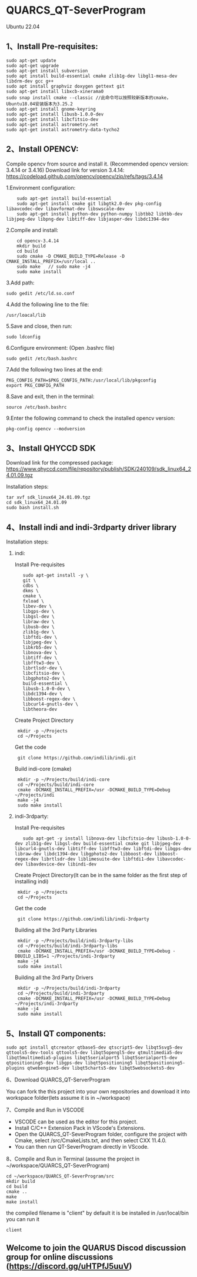 QUARCS_QT-SeverProgram
=====================

Ubuntu 22.04

1、Install Pre-requisites:
-

	sudo apt-get update
	sudo apt-get upgrade
	sudo apt-get install subversion
	sudo apt install build-essential cmake zlib1g-dev libgl1-mesa-dev libdrm-dev gcc g++ 
	sudo apt install graphviz doxygen gettext git 
	sudo apt-get install libxcb-xinerama0
	sudo snap install cmake --classic //此命令可以按照较新版本的cmake，Ubuntu18.04安装版本为3.25.2
	sudo apt-get install gnome-keyring
	sudo apt-get install libusb-1.0.0-dev
	sudo apt-get install libcfitsio-dev
	sudo apt-get install astrometry.net
	sudo apt-get install astrometry-data-tycho2

2、Install OPENCV:
-
Compile opencv from source and install it. (Recommended opencv version: 3.4.14 or 3.4.16)
Download link for version 3.4.14: https://codeload.github.com/opencv/opencv/zip/refs/tags/3.4.14

1.Environment configuration:

		sudo apt-get install build-essential 
		sudo apt-get install cmake git libgtk2.0-dev pkg-config libavcodec-dev libavformat-dev libswscale-dev
		sudo apt-get install python-dev python-numpy libtbb2 libtbb-dev libjpeg-dev libpng-dev libtiff-dev libjasper-dev libdc1394-dev
	
 2.Compile and install:
  
		cd opencv-3.4.14
		mkdir build
		cd build
		sudo cmake -D CMAKE_BUILD_TYPE=Release -D CMAKE_INSTALL_PREFIX=/usr/local ..
		sudo make	// sudo make -j4 
		sudo make install
		
3.Add path:
  
  	sudo gedit /etc/ld.so.conf
  
4.Add the following line to the file:

  	/usr/loacal/lib
		
5.Save and close, then run:

	sudo ldconfig

6.Configure environment: (Open .bashrc file)
 
 	sudo gedit /etc/bash.bashrc 
   
7.Add the following two lines at the end:

	PKG_CONFIG_PATH=$PKG_CONFIG_PATH:/usr/local/lib/pkgconfig
	export PKG_CONFIG_PATH
 
8.Save and exit, then in the terminal:

	source /etc/bash.bashrc

9.Enter the following command to check the installed opencv version:

	pkg-config opencv --modversion

3、Install QHYCCD SDK
-
Download link for the compressed package: https://www.qhyccd.com/file/repository/publish/SDK/240109/sdk_linux64_24.01.09.tgz

Installation steps:

	tar xvf sdk_linux64_24.01.09.tgz
	cd sdk_linux64_24.01.09
	sudo bash install.sh

4、Install indi and indi-3rdparty driver library
-

Installation steps:
1. indi:
   
   Install Pre-requisites
   
		  sudo apt-get install -y \
		  git \
		  cdbs \
		  dkms \
		  cmake \
		  fxload \
		  libev-dev \
		  libgps-dev \
		  libgsl-dev \
		  libraw-dev \
		  libusb-dev \
		  zlib1g-dev \
		  libftdi-dev \
		  libjpeg-dev \
		  libkrb5-dev \
		  libnova-dev \
		  libtiff-dev \
		  libfftw3-dev \
		  librtlsdr-dev \
		  libcfitsio-dev \
		  libgphoto2-dev \
		  build-essential \
		  libusb-1.0-0-dev \
		  libdc1394-dev \
		  libboost-regex-dev \
		  libcurl4-gnutls-dev \
		  libtheora-dev
   
   Create Project Directory
   
		mkdir -p ~/Projects
		cd ~/Projects

   Get the code
   
		git clone https://github.com/indilib/indi.git

   Build indi-core (cmake)

		mkdir -p ~/Projects/build/indi-core
		cd ~/Projects/build/indi-core
		cmake -DCMAKE_INSTALL_PREFIX=/usr -DCMAKE_BUILD_TYPE=Debug ~/Projects/indi
		make -j4
		sudo make install

2. indi-3rdparty:
   
   Install Pre-requisites
   
		  sudo apt-get -y install libnova-dev libcfitsio-dev libusb-1.0-0-dev zlib1g-dev libgsl-dev build-essential cmake git libjpeg-dev libcurl4-gnutls-dev libtiff-dev libfftw3-dev libftdi-dev libgps-dev libraw-dev libdc1394-dev libgphoto2-dev libboost-dev libboost-regex-dev librtlsdr-dev liblimesuite-dev libftdi1-dev libavcodec-dev libavdevice-dev libindi-dev
   
   Create Project Directory(It can be in the same folder as the first step of installing indi)
   
		mkdir -p ~/Projects
		cd ~/Projects

   Get the code
   
		git clone https://github.com/indilib/indi-3rdparty

   Building all the 3rd Party Libraries

		mkdir -p ~/Projects/build/indi-3rdparty-libs
		cd ~/Projects/build/indi-3rdparty-libs
		cmake -DCMAKE_INSTALL_PREFIX=/usr -DCMAKE_BUILD_TYPE=Debug -DBUILD_LIBS=1 ~/Projects/indi-3rdparty
		make -j4
		sudo make install

   Building all the 3rd Party Drivers

		mkdir -p ~/Projects/build/indi-3rdparty
		cd ~/Projects/build/indi-3rdparty
		cmake -DCMAKE_INSTALL_PREFIX=/usr -DCMAKE_BUILD_TYPE=Debug ~/Projects/indi-3rdparty
		make -j4
		sudo make install
   

5、Install QT components:
-
	sudo apt install qtcreator qtbase5-dev qtscript5-dev libqt5svg5-dev qttools5-dev-tools qttools5-dev libqt5opengl5-dev qtmultimedia5-dev libqt5multimedia5-plugins libqt5serialport5 libqt5serialport5-dev qtpositioning5-dev libgps-dev libqt5positioning5 libqt5positioning5-plugins qtwebengine5-dev libqt5charts5-dev libqt5websockets5-dev

6、Download QUARCS_QT-ServerProgram

   You can fork the this project into your own repositories and download it into workspace folder(lets assume it is in ~/workspace)

7、Compile and Run in VSCODE

- VSCODE can be used as the editor for this project.
- Install C/C++ Extension Pack in VScode's Extensions.	
- Open the QUARCS_QT-SeverProgram folder, configure the project with Cmake, select /src/CmakeLists.txt, and then select CXX 11.4.0.
- You can then run QT-SeverProgram directly in VScode.

8、Compile and Run in Terminal (assume the project in ~/workspace/QUARCS_QT-SeverProgram)

	cd ~/workspace/QUARCS_QT-SeverProgram/src
	mkdir build
	cd build
	cmake ..
	make 
	make install
   
   the compiled filename is "client"  by default it is be installed in /usr/local/bin  you can run it

	client




   
Welcome to join the QUARUS Discod discussion group for online discussions (https://discord.gg/uHTPfJ5uuV)   
-   